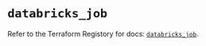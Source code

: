 # `databricks_job`

Refer to the Terraform Registory for docs: [`databricks_job`](https://registry.terraform.io/providers/databricks/databricks/1.26.0/docs/resources/job).
